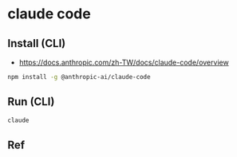 # claude code

## Install (CLI)

- https://docs.anthropic.com/zh-TW/docs/claude-code/overview

```bash
npm install -g @anthropic-ai/claude-code
```

## Run (CLI)

```bash
claude
```

## Ref
